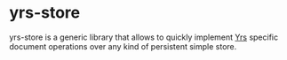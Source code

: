 # yrs-store

yrs-store is a generic library that allows to quickly implement
[Yrs](https://docs.rs/yrs/latest/yrs/index.html) specific document operations over any kind
of persistent simple store.